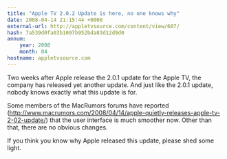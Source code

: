 ```yaml
---
title: "Apple TV 2.0.2 Update is here, no one knows why"
date: 2008-04-14 21:15:44 +0000
external-url: http://appletvsource.com/content/view/607/
hash: 7a539d0fa03b1097b952bda83d12d9d0
annum:
    year: 2008
    month: 04
hostname: appletvsource.com
---
```


Two weeks after Apple release the 2.0.1 update for the Apple TV, the company has released yet another update.  And just like the 2.0.1 update, nobody knows exactly what this update is for.


Some members of the MacRumors forums have reported (http://www.macrumors.com/2008/04/14/apple-quietly-releases-apple-tv-2-02-update/)  that the user interface is much smoother now.  Other than that, there are no obvious changes.


If you think you know why Apple released this update, please shed some light.
